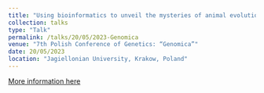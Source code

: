 ```yaml
---
title: "Using bioinformatics to unveil the mysteries of animal evolution."
collection: talks
type: "Talk"
permalink: /talks/20/05/2023-Genomica
venue: "7th Polish Conference of Genetics: “Genomica”"
date: 20/05/2023
location: "Jagiellonian University, Krakow, Poland"
---
```


[More information here](http://www.genomica.pl/en/home-page/)
